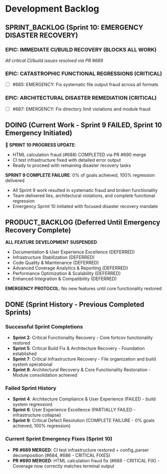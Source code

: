 # Development Backlog

## SPRINT_BACKLOG (Sprint 10: EMERGENCY DISASTER RECOVERY)

### EPIC: IMMEDIATE CI/BUILD RECOVERY (BLOCKS ALL WORK)
*All critical CI/build issues resolved via PR #689*

### EPIC: CATASTROPHIC FUNCTIONAL REGRESSIONS (CRITICAL)
- [ ] #685: EMERGENCY: Fix systematic file output fraud across all formats

### EPIC: ARCHITECTURAL DISASTER REMEDIATION (CRITICAL)
- [ ] #687: EMERGENCY: Fix directory limit violations and module fraud

## DOING (Current Work - Sprint 9 FAILED, Sprint 10 Emergency Initiated)

**🚨 SPRINT 10 PROGRESS UPDATE**:
- HTML calculation fraud (#688) COMPLETED via PR #690 merge
- CI test infrastructure fixed with detailed error output
- Ready to proceed with remaining disaster recovery tasks

**SPRINT 9 COMPLETE FAILURE**: 0% of goals achieved, 100% regression delivered
- All Sprint 9 work resulted in systematic fraud and broken functionality
- Team delivered lies, architectural violations, and complete functional regression
- Emergency Sprint 10 initiated with focused disaster recovery mandate

## PRODUCT_BACKLOG (Deferred Until Emergency Recovery Complete)

**ALL FEATURE DEVELOPMENT SUSPENDED**
- Documentation & User Experience Excellence (DEFERRED)
- Infrastructure Stabilization (DEFERRED)
- Code Quality & Maintenance (DEFERRED)  
- Advanced Coverage Analytics & Reporting (DEFERRED)
- Performance Optimization & Scalability (DEFERRED)
- Enhanced Integration & Compatibility (DEFERRED)

**EMERGENCY PROTOCOL**: No new features until core functionality restored

## DONE (Sprint History - Previous Completed Sprints)

### Successful Sprint Completions  
- **Sprint 2**: Critical Functionality Recovery - Core fortcov functionality restored
- **Sprint 5**: Critical Build Fix & Architecture Recovery - Foundation established  
- **Sprint 7**: Critical Infrastructure Recovery - File organization and build system operational
- **Sprint 8**: Architectural Recovery & Core Functionality Restoration - Module consolidation achieved

### Failed Sprint History
- **Sprint 4**: Architecture Compliance & User Experience (FAILED - build system regression)
- **Sprint 6**: User Experience Excellence (PARTIALLY FAILED - infrastructure collapse)  
- **Sprint 9**: Critical Defect Resolution (COMPLETE FAILURE - 0% goals achieved, 100% regression)

### Current Sprint Emergency Fixes (Sprint 10)
- **PR #689 MERGED**: CI test infrastructure restored + config_parser decomposition (#684, #686 - CRITICAL FIXES)
- **PR #690 MERGED**: HTML calculation fraud fix (#688 - CRITICAL FIX) - Coverage now correctly matches terminal output
